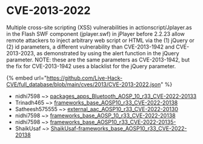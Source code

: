 # CVE-2013-2022

Multiple cross-site scripting (XSS) vulnerabilities in actionscript/Jplayer.as in the Flash SWF component (jplayer.swf) in jPlayer before 2.2.23 allow remote attackers to inject arbitrary web script or HTML via the (1) jQuery or (2) id parameters, a different vulnerability than CVE-2013-1942 and CVE-2013-2023, as demonstrated by using the alert function in the jQuery parameter. NOTE: these are the same parameters as CVE-2013-1942, but the fix for CVE-2013-1942 uses a blacklist for the jQuery parameter.

{% embed url="https://github.com/Live-Hack-CVE/full_database/blob/main/cves/2013/CVE-2013-2022.json" %}


* nidhi7598 ~> [packages_apps_Bluetooth_AOSP_10_r33_CVE-2022-20133](https://zeste.alice-snow.ru/2013/database/cve-2013-2022/packages_apps_bluetooth_aosp_10_r33_cve-2022-20133-nidhi7598)
* Trinadh465 ~> [frameworks_base_AOSP10_r33_CVE-2022-20138](https://zeste.alice-snow.ru/2013/database/cve-2013-2022/frameworks_base_aosp10_r33_cve-2022-20138-trinadh465)
* Satheesh575555 ~> [external_aac_AOSP10_r33_CVE-2022-20130](https://zeste.alice-snow.ru/2013/database/cve-2013-2022/external_aac_aosp10_r33_cve-2022-20130-satheesh575555)
* nidhi7598 ~> [frameworks_base_AOSP_10_r33_CVE-2022-20138](https://zeste.alice-snow.ru/2013/database/cve-2013-2022/frameworks_base_aosp_10_r33_cve-2022-20138-nidhi7598)
* nidhi7598 ~> [frameworks_base_AOSP10_r33_CVE-2022-20135-](https://zeste.alice-snow.ru/2013/database/cve-2013-2022/frameworks_base_aosp10_r33_cve-2022-20135--nidhi7598)
* ShaikUsaf ~> [ShaikUsaf-frameworks_base_AOSP10_r33_CVE-2022-20138](https://zeste.alice-snow.ru/2013/database/cve-2013-2022/shaikusaf-frameworks_base_aosp10_r33_cve-2022-20138-shaikusaf)